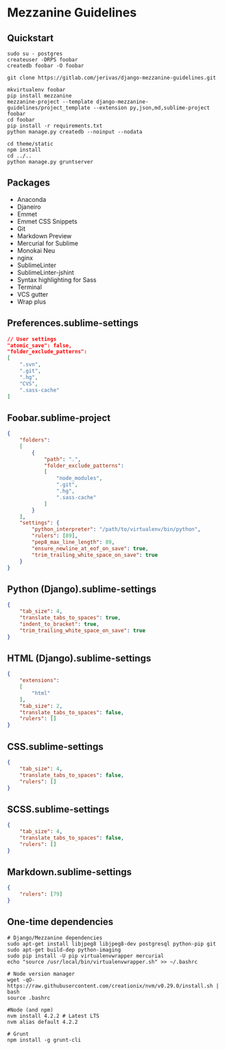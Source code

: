 # Mezzanine Guidelines

## Quickstart
````
sudo su - postgres
createuser -DRPS foobar
createdb foobar -O foobar

git clone https://gitlab.com/jerivas/django-mezzanine-guidelines.git

mkvirtualenv foobar
pip install mezzanine
mezzanine-project --template django-mezzanine-guidelines/project_template --extension py,json,md,sublime-project foobar
cd foobar
pip install -r requirements.txt
python manage.py createdb --noinput --nodata

cd theme/static
npm install
cd ../..
python manage.py gruntserver
````

## Packages
- Anaconda
- Djaneiro
- Emmet
- Emmet CSS Snippets
- Git
- Markdown Preview
- Mercurial for Sublime
- Monokai Neu
- nginx
- SublimeLinter
- SublimeLinter-jshint
- Syntax highlighting for Sass
- Terminal
- VCS gutter
- Wrap plus

## Preferences.sublime-settings
````json
// User settings
"atomic_save": false,
"folder_exclude_patterns":
[
	".svn",
	".git",
	".hg",
	"CVS",
	".sass-cache"
]
````

## Foobar.sublime-project
````json
{
	"folders":
	[
		{
			"path": ".",
			"folder_exclude_patterns":
			[
				"node_modules",
				".git",
				".hg",
				".sass-cache"
			]
		}
	],
	"settings": {
		"python_interpreter": "/path/to/virtualenv/bin/python",
		"rulers": [89],
		"pep8_max_line_length": 89,
		"ensure_newline_at_eof_on_save": true,
		"trim_trailing_white_space_on_save": true
	}
}
````

## Python (Django).sublime-settings

````json
{
	"tab_size": 4,
	"translate_tabs_to_spaces": true,
	"indent_to_bracket": true,
	"trim_trailing_white_space_on_save": true
}
````

## HTML (Django).sublime-settings
````json
{
	"extensions":
	[
		"html"
	],
	"tab_size": 2,
	"translate_tabs_to_spaces": false,
	"rulers": []
}
````

## CSS.sublime-settings
````json
{
	"tab_size": 4,
	"translate_tabs_to_spaces": false,
	"rulers": []
}
````

## SCSS.sublime-settings
````json
{
	"tab_size": 4,
	"translate_tabs_to_spaces": false,
	"rulers": []
}
````

## Markdown.sublime-settings
````json
{
	"rulers": [79]
}
````

## One-time dependencies
````
# Django/Mezzanine dependencies
sudo apt-get install libjpeg8 libjpeg8-dev postgresql python-pip git
sudo apt-get build-dep python-imaging
sudo pip install -U pip virtualenvwrapper mercurial
echo "source /usr/local/bin/virtualenvwrapper.sh" >> ~/.bashrc

# Node version manager
wget -qO- https://raw.githubusercontent.com/creationix/nvm/v0.29.0/install.sh | bash
source .bashrc

#Node (and npm)
nvm install 4.2.2 # Latest LTS
nvm alias default 4.2.2

# Grunt
npm install -g grunt-cli
````
